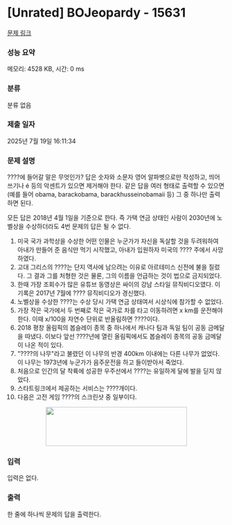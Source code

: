 # [Unrated] BOJeopardy - 15631 

[문제 링크](https://www.acmicpc.net/problem/15631) 

### 성능 요약

메모리: 4528 KB, 시간: 0 ms

### 분류

분류 없음

### 제출 일자

2025년 7월 19일 16:11:34

### 문제 설명

<p>????에 들어갈 말은 무엇인가? 답은 숫자와 소문자 영어 알파벳으로만 작성하고, 띄어쓰기나 é 등의 악센트가 있으면 제거해야 한다. 같은 답을 여러 형태로 출력할 수 있으면 (예를 들어 obama, barackobama, barackhusseinobamaii 등) 그 중 하나만 출력하면 된다.</p>

<p>모든 답은 2018년 4월 1일을 기준으로 한다. 즉 가택 연금 상태인 사람이 2030년에 노벨상을 수상하더라도 4번 문제의 답은 될 수 없다.</p>

<ol>
	<li>미국 국가 과학상을 수상한 어떤 인물은 누군가가 자신을 독살할 것을 두려워하여 아내가 만들어 준 음식만 먹기 시작했고, 아내가 입원하자 미국의 ???? 주에서 사망하였다.</li>
	<li>고대 그리스의 ????는 단지 역사에 남으려는 이유로 아르테미스 신전에 불을 질렀다. 그 결과 그를 처형한 것은 물론, 그의 이름을 언급하는 것이 법으로 금지되었다.</li>
	<li>한때 가장 조회수가 많은 유튜브 동영상은 싸이의 강남 스타일 뮤직비디오였다. 이 기록은 2017년 7월에 ???? 뮤직비디오가 경신했다.</li>
	<li>노벨상을 수상한 ????는 수상 당시 가택 연금 상태여서 시상식에 참가할 수 없었다.</li>
	<li>가장 작은 국가에서 두 번째로 작은 국가로 차를 타고 이동하려면 x km를 운전해야 한다. 이때 x/100을 자연수 단위로 반올림하면 ????이다.</li>
	<li>2018 평창 올림픽의 봅슬레이 종목 중 하나에서 캐나다 팀과 독일 팀이 공동 금메달을 따냈다. 이보다 앞선 ????년에 열린 올림픽에서도 봅슬레이 종목의 공동 금메달이 나온 적이 있다.</li>
	<li>"????의 나무"라고 불렸던 이 나무의 반경 400km 이내에는 다른 나무가 없었다. 이 나무는 1973년에 누군가가 음주운전을 하고 들이받아서 죽었다.</li>
	<li>처음으로 인간의 달 착륙에 성공한 우주선에서 ????는 유일하게 달에 발을 딛지 않았다.</li>
	<li>스타트링크에서 제공하는 서비스는 ????개이다.</li>
	<li>다음은 고전 게임 ????의 스크린샷 중 일부이다.</li>
</ol>

<p style="text-align: center;"><img alt="" src="https://onlinejudgeimages.s3-ap-northeast-1.amazonaws.com/problem/15631/classic.png" style="width: 326px; height: 90px;"></p>

### 입력 

 <p>입력은 없다.</p>

### 출력 

 <p>한 줄에 하나씩 문제의 답을 출력한다.</p>

